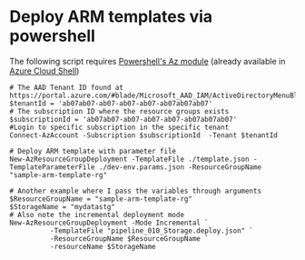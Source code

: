 # Deploy ARM templates via powershell

The following script requires [Powershell's Az module](https://docs.microsoft.com/en-us/powershell/azure/overview) (already available in [Azure Cloud Shell](https://docs.microsoft.com/en-us/azure/cloud-shell/overview))

```
# The AAD Tenant ID found at https://portal.azure.com/#blade/Microsoft_AAD_IAM/ActiveDirectoryMenuBlade/Overview
$tenantId = 'ab07ab07-ab07-ab07-ab07-ab07ab07ab07'
# The subscription ID where the resource groups exists
$subscriptionId = 'ab07ab07-ab07-ab07-ab07-ab07ab07ab07'
#Login to specific subscription in the specific tenant
Connect-AzAccount -Subscription $subscriptionId  -Tenant $tenantId

# Deploy ARM template with parameter file
New-AzResourceGroupDeployment -TemplateFile ./template.json -TemplateParameterFile ./dev-env.params.json -ResourceGroupName "sample-arm-template-rg"

# Another example where I pass the variables through arguments
$ResourceGroupName = "sample-arm-template-rg"
$StorageName = "mydatastg"
# Also note the incremental deployment mode
New-AzResourceGroupDeployment -Mode Incremental `
          -TemplateFile "pipeline_010_Storage.deploy.json" `
          -ResourceGroupName $ResourceGroupName `
          -resourceName $StorageName
```

